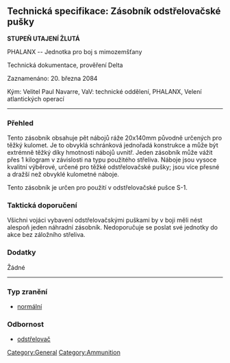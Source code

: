 ## Technická specifikace: Zásobník odstřelovačské pušky

**STUPEŇ UTAJENÍ ŽLUTÁ**

PHALANX -- Jednotka pro boj s mimozemšťany

Technická dokumentace, prověření Delta

Zaznamenáno: 20. března 2084

Kým: Velitel Paul Navarre, VaV: technické oddělení, PHALANX, Velení
atlantických operací

------------------------------------------------------------------------

### Přehled

Tento zásobník obsahuje pět nábojů ráže 20x140mm původně určených pro
těžký kulomet. Je to obvyklá schránková jednořadá konstrukce a může být
extrémně těžký díky hmotnosti nábojů uvnitř. Jeden zásobník může vážit
přes 1 kilogram v závislosti na typu použitého střeliva. Náboje jsou
vysoce kvalitní výběrové, určené pro těžké odstřelovačské pušky; jsou
více přesné a dražší než obvyklé kulometné náboje.

Tento zásobník je určen pro použití v odstřelovačské pušce S-1.

### Taktická doporučení

Všichni vojáci vybavení odstřelovačskými puškami by v boji měli nést
alespoň jeden náhradní zásobník. Nedoporučuje se poslat své jednotky do
akce bez záložního střeliva.

### Dodatky

Žádné

------------------------------------------------------------------------

### Typ zranění

- [normální](Damage/normal "wikilink")

### Odbornost

- [odstřelovač](Skills/sniper "wikilink")

[Category:General](Category:General "wikilink")
[Category:Ammunition](Category:Ammunition "wikilink")